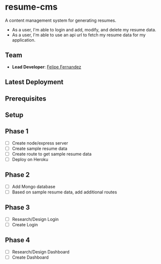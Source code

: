 # resume-cms

A content management system for generating resumes.
- As a user, I'm able to login and add, modify, and delete my resume data.
- As a user, I'm able to use an api url to fetch my resume data for my application.

## Team

- **Lead Developer**: [Felipe Fernandez](https://github.com/HeyItsFelipe)

## Latest Deployment

## Prerequisites

## Setup

## Phase 1
- [ ] Create node/express server
- [ ] Create sample resume data
- [ ] Create route to get sample resume data
- [ ] Deploy on Heroku

## Phase 2
- [ ] Add Mongo database
- [ ] Based on sample resume data, add additional routes

## Phase 3
- [ ] Research/Design Login
- [ ] Create Login

## Phase 4
- [ ] Research/Design Dashboard
- [ ] Create Dashboard